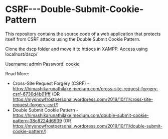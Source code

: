 # CSRF---Double-Submit-Cookie-Pattern
This repository contains the source code of a web application that protects itself from CSRF attacks using the Double Submit Cookie Pattern.


Clone the dscp folder and move it to htdocs in XAMPP.
Access using localhost/dscp/

Username: admin
Password: cookie

Read More:
* Cross-Site Request Forgery (CSRF) - https://himashikarunathilake.medium.com/cross-site-request-forgery-csrf-6730d4b91fff (OR https://mysnowfrostpersonal.wordpress.com/2019/10/11/cross-site-request-forgery-csrf/)
* Double Submit Cookie Pattern - https://himashikarunathilake.medium.com/double-submit-cookie-pattern-38c8224d6939 (OR https://mysnowfrostpersonal.wordpress.com/2019/10/11/double-submit-cookie-pattern/)
